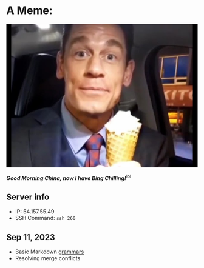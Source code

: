 # A Meme:
![John Cena holding an ice cream.](/assets/memes/bing_chilling.jpg)


***Good Morning China, now I have Bing Chilling!***<sup>lol</sup>


## Server info
- IP: 54.157.55.49
- SSH Command: `ssh 260`

## Sep 11, 2023
- Basic Markdown [grammars](https://docs.github.com/en/get-started/writing-on-github/getting-started-with-writing-and-formatting-on-github/basic-writing-and-formatting-syntax)
- Resolving merge conflicts
